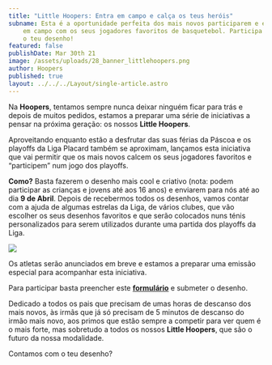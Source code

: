 ```yaml
---
title: "Little Hoopers: Entra em campo e calça os teus heróis"
subname: Esta é a oportunidade perfeita dos mais novos participarem e entrarem
    em campo com os seus jogadores favoritos de basquetebol. Participa e envia-nos
    o teu desenho!
featured: false
publishDate: Mar 30th 21
image: /assets/uploads/28_banner_littlehoopers.png
author: Hoopers
published: true
layout: ../../../Layout/single-article.astro
---
```


Na **Hoopers**, tentamos sempre nunca deixar ninguém ficar para trás e depois de muitos pedidos, estamos a preparar uma série de iniciativas a pensar na próxima geração: os nossos **Little Hoopers**.

Aproveitando enquanto estão a desfrutar das suas férias da Páscoa e os playoffs da Liga Placard também se aproximam, lançamos esta iniciativa que vai permitir que os mais novos calcem os seus jogadores favoritos e “participem” num jogo dos playoffs.

**Como?** Basta fazerem o desenho mais cool e criativo (nota: podem participar as crianças e jovens até aos 16 anos) e enviarem para nós até ao dia **9 de Abril**. Depois de recebermos todos os desenhos, vamos contar com a ajuda de algumas estrelas da Liga, de vários clubes, que vão escolher os seus desenhos favoritos e que serão colocados nuns ténis personalizados para serem utilizados durante uma partida dos playoffs da Liga.

![](/assets/uploads/28_banner_littlehoopers.png)

Os atletas serão anunciados em breve e estamos a preparar uma emissão especial para acompanhar esta iniciativa.

Para participar basta preencher este **[formulário](https://bit.ly/Hoopers-Calca-os-teus-herois)** e submeter o desenho.

Dedicado a todos os pais que precisam de umas horas de descanso dos mais novos, às irmãs que já só precisam de 5 minutos de descanso do irmão mais novo, aos primos que estão sempre a competir para ver quem é o mais forte, mas sobretudo a todos os nossos **Little Hoopers**, que são o futuro da nossa modalidade.

Contamos com o teu desenho?
